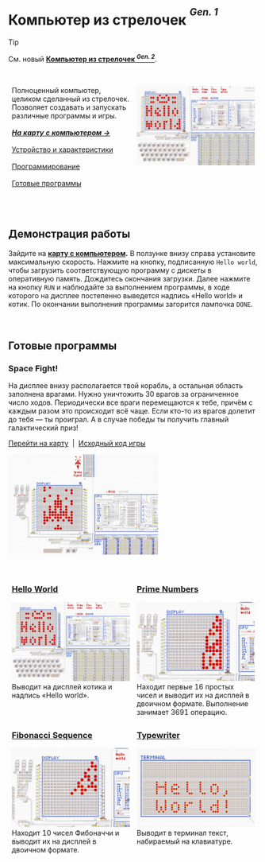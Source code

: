 ﻿# Компьютер из стрелочек <sup><sup>*Gen. 1*</sup></sup>

> [!TIP]
> См. новый **[Компьютер из стрелочек <sup>*Gen. 2*</sup>](../computer-v2/README.md)**.

<br>

<table>
  <thead>
    <tr>
      <td valign="top" width="50%">
        Полноценный компьютер, целиком сделанный из стрелочек. Позволяет создавать и запускать
        различные программы и игры.<br><br>
        <a href="https://logic-arrows.io/map-lVeJ9jtX"><i><b>На карту с компьютером
            →</b></i></a><br><br>
        <a href="specification.md">Устройство и характеристики</a><br><br>
        <a href="programming.md">Программирование</a><br><br>
        <a href="#examples">Готовые программы</a>
      </td>
      <td valign="top">
        <a href="https://logic-arrows.io/map-lVeJ9jtX"><img src="img/summary.jpg"
            alt="Компьютер из стрелочек (Gen. 1)"></a>
      </td>
    </tr>
  </thead>
</table>
<br><br>


## Демонстрация работы
Зайдите на **[карту с компьютером](https://logic-arrows.io/map-lVeJ9jtX).** В ползунке внизу справа
установите максимальную скорость. Нажмите на кнопку, подписанную `Hello world`, чтобы загрузить
соответствующую программу с дискеты в оперативную память. Дождитесь окончания загрузки. Далее
нажмите на кнопку `RUN` и наблюдайте за выполнением программы, в ходе которого на дисплее постепенно
выведется надпись «Hello world» и котик. По окончании выполнения программы загорится лампочка
`DONE`.
<br><br><br>


## <a name="examples"></a>Готовые программы

### Space Fight!
На дисплее внизу располагается твой корабль, а остальная область заполнена врагами. Нужно уничтожить
30 врагов за ограниченное число ходов. Периодически все враги перемещаются к тебе, причём с каждым
разом это происходит всё чаще. Если кто-то из врагов долетит до тебя — ты проиграл. А в случае
победы ты получить главный галактический приз!

[Перейти на карту](https://logic-arrows.io/map-space-fight) &nbsp;|&nbsp;
[Исходный код игры](asm/space-fight.asm)

<a href="asm/space-fight.asm"><img src="img/space-fight.jpg" width="60%" alt="Space Fight!"></a>
<br><br>


<table>
  <thead>
    <tr>
      <td valign="top" width="50%">
        <h3><a href="asm/hello-world.asm">Hello World</a></h3>
        <a href="asm/hello-world.asm"><img src="img/summary.jpg" alt="Hello World"></a><br>
        Выводит на дисплей котика и надпись «Hello world».
      </td>
      <td valign="top">
        <h3><a href="asm/prime-numbers.asm">Prime Numbers</a></h3>
        <a href="asm/prime-numbers.asm"><img src="img/prime-numbers.jpg"
            alt="Prime Numbers"></a><br>
        Находит первые 16 простых чисел и выводит их на дисплей в двоичном формате. Выполнение
        занимает 3691 операцию.
      </td>
    </tr>
    <tr>
      <td valign="top">
        <h3><a href="asm/fibonacci-sequence.asm">Fibonacci Sequence</a></h3>
        <a href="asm/fibonacci-sequence.asm"><img src="img/fibonacci-sequence.jpg"
            alt="Fibonacci Sequence"></a><br>
        Находит 10 чисел Фибоначчи и выводит их на дисплей в двоичном формате.
      </td>
      <td valign="top">
        <h3><a href="asm/typewriter.asm">Typewriter</a></h3>
        <a href="asm/typewriter.asm"><img src="img/terminal.jpg" alt="Typewriter"></a><br>
        Выводит в терминал текст, набираемый на клавиатуре.
      </td>
    </tr>
  </thead>
</table>
